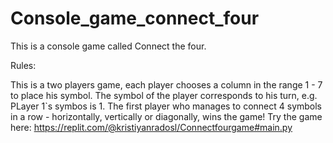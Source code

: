 # Console_game_connect_four
This is a console game called Connect the four.

Rules: 

This is a two players game, each player chooses a column in the range 1 - 7 to place his symbol. The symbol of the player corresponds to his turn, e.g. PLayer 1`s symbos is 1.
The first player who manages to connect 4 symbols in a row - horizontally, vertically or diagonally, wins the game!
Try the game here: https://replit.com/@kristiyanradosl/Connectfourgame#main.py
